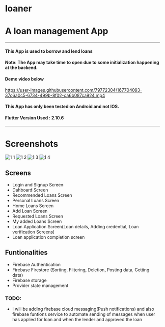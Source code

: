 # loaner

# A loan management App 
-----------------------
#### This App is used to borrow and lend loans
#### Note: The App may take time to open due to some initialization happening at the backend.

#### Demo video below
https://user-images.githubusercontent.com/79772304/167704093-37c6a0c5-6734-499b-8f02-ca6b087ca924.mp4

#### This App has only been tested on Android and not IOS.
#### Flutter Version Used : 2.10.6
-----------------------

# Screenshots


![1 1](https://user-images.githubusercontent.com/79772304/167704045-af459bab-aa15-4db3-bb56-29f7a52201fc.png)
![1 2](https://user-images.githubusercontent.com/79772304/167704049-6e5fd988-0446-4d5d-9759-a79adef29081.png)
![1 3](https://user-images.githubusercontent.com/79772304/167704058-7d5c3c4b-075c-40f4-b04d-500a77021f69.png)
![1 4](https://user-images.githubusercontent.com/79772304/167704064-7fae87dd-75a6-4c48-86e1-3d2c401aa755.png)

## Screens  
- Login and Signup Screen 
- Dahboard Screen  
- Recommended Loans Screen 
- Personal Loans Screen 
- Home Loans Screen 
- Add Loan Screen 
- Requested Loans Screen
- My added Loans Screen 
- Loan Application Screen(Loan details, Adding credential, Loan verification Screens)
- Loan application completion screen

## Funtionalities
- Firebase Authentication
- Firebase Firestore (Sorting, Filtering, Deletion, Posting data, Getting data)
- Firebase storage
- Provider state management

### TODO:
- I will be adding firebase cloud messaging(Push notifications) and also firebase funtions service 
  to automate sending of messages when user has applied for loan and when the lender and approved the loan
